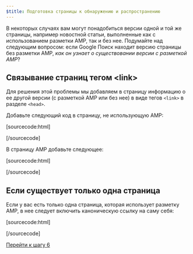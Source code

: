 ```yaml
---
$title: Подготовка страницы к обнаружению и распространению
---
```


В некоторых случаях вам могут понадобиться версии одной и той же страницы, например новостной статьи, выполненные как с использованием разметки AMP, так и без нее. Подумайте над следующим вопросом: если Google Поиск находит версию страницы без разметки AMP, *как он узнает о существовании версии с разметкой AMP*?

## Связывание страниц тегом &lt;link>

Для решения этой проблемы мы добавляем в страницу информацию о ее другой версии (с разметкой AMP или без нее) в виде тегов `<link>` в разделе `<head>`.

Добавьте следующий код в страницу, не использующую AMP:

[sourcecode:html]
<link rel="amphtml" href="https://www.example.com/url/to/amp/document.html">
[/sourcecode]

В страницу AMP добавьте следующее:

[sourcecode:html]
<link rel="canonical" href="https://www.example.com/url/to/full/document.html">
[/sourcecode]

## Если существует только одна страница

Если у вас есть только одна страница, которая использует разметку AMP, в нее следует включить каноническую ссылку на саму себя:

[sourcecode:html]
<link rel="canonical" href="https://www.example.com/url/to/amp/document.html">
[/sourcecode]

<a class="go-button button" href="/ru/docs/tutorials/create/publish.html">Перейти к шагу 6</a>
